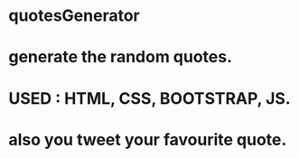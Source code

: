 # quotesGenerator

# generate the random quotes.
# USED : HTML, CSS, BOOTSTRAP, JS.

# also you tweet your favourite quote.
